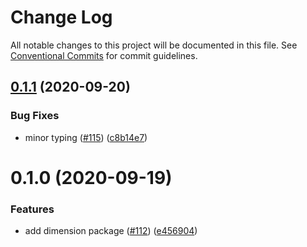 # Change Log

All notable changes to this project will be documented in this file.
See [Conventional Commits](https://conventionalcommits.org) for commit guidelines.

## [0.1.1](https://github.com/kristw/encodable/compare/@encodable/dimension@0.1.0...@encodable/dimension@0.1.1) (2020-09-20)


### Bug Fixes

* minor typing ([#115](https://github.com/kristw/encodable/issues/115)) ([c8b14e7](https://github.com/kristw/encodable/commit/c8b14e7a8ecdc3383a501dd9902e3f62bf483844))





# 0.1.0 (2020-09-19)


### Features

* add dimension package ([#112](https://github.com/kristw/encodable/issues/112)) ([e456904](https://github.com/kristw/encodable/commit/e4569041143fc43716dad16378c7019fd077b37b))
